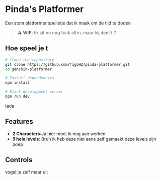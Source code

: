 # Pinda's Platformer

Een stom platformer spelletje dat ik maak om de tijd te doden

> **⚠️ WIP**: Er zit nu nog fuck all in, maar hij doet t ?

## Hoe speel je t

```bash
# Clone the repository
git clone https://github.com/TigoHZ/pinda-platformer.git
cd genshin-platformer

# Install dependencies  
npm install

# Start development server
npm run dev
```
tada
##  Features
- **2 Characters**:Ja hier moet ik nog aan werken
- **5 hele levels**: Bruh ik heb deze niet eens zelf gemaakt deze levels zijn poep

##  Controls
vogel je zelf maar uit
